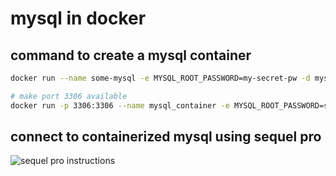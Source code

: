 mysql in docker
===

command to create a mysql container
---

  ```bash
  docker run --name some-mysql -e MYSQL_ROOT_PASSWORD=my-secret-pw -d mysql:tag

  # make port 3306 available
  docker run -p 3306:3306 --name mysql_container -e MYSQL_ROOT_PASSWORD=somepassword -d mysql:5.5
  ```

connect to containerized mysql using sequel pro
---
![sequel pro instructions](/docker_sequel_pro.png)
